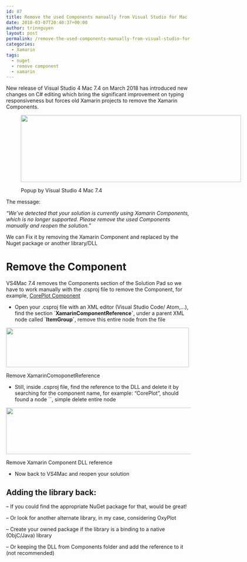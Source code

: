 ```yaml
---
id: 87
title: Remove the used Components manually from Visual Studio for Mac
date: 2018-03-07T20:40:37+00:00
author: trinnguyen
layout: post
permalink: /remove-the-used-components-manually-from-visual-studio-for-mac/
categories:
  - Xamarin
tags:
  - nuget
  - remove component
  - xamarin
---
```

New release of Visual Studio 4 Mac 7.4 on March 2018 has introduced new changes on C# editing which bring the significant improvement on typing responsiveness but forces old Xamarin projects to remove the Xamarin Components.<figure id="attachment_90" style="width: 600px" class="wp-caption aligncenter">

<img class="wp-image-90" src="/wp-content/uploads/2018/03/trinnguyen.com-xamarin-components-upgrade.png" alt="" width="600" height="183" srcset="/wp-content/uploads/2018/03/trinnguyen.com-xamarin-components-upgrade.png 719w, /wp-content/uploads/2018/03/trinnguyen.com-xamarin-components-upgrade-300x91.png 300w" sizes="(max-width: 709px) 85vw, (max-width: 909px) 67vw, (max-width: 984px) 61vw, (max-width: 1362px) 45vw, 600px" /><figcaption class="wp-caption-text">Popup by Visual Studio 4 Mac 7.4</figcaption></figure> 

The message:

_&#8220;We&#8217;ve detected that your solution is currently using Xamarin Components, which is no longer supported. Please remove the used Components manually and reopen the solution.&#8221;_

We can Fix it by removing the Xamarin Component and replaced by the Nuget package or another library/DLL

# Remove the Component

VS4Mac 7.4 removes the Components section of the Solution Pad so we have to work manually with the .csproj file to remove the Component, for example, <a href="https://components.xamarin.com/view/coreplot" target="_blank" rel="noopener">CorePlot Component</a>

  * Open your .csproj file with an XML editor (Visual Studio Code/ Atom,…), find the section \`**XamarinComponentReference\`**, under a parent XML node called \`**ItemGroup\`**, remove this entire node from the file<figure id="attachment_88" style="width: 498px" class="wp-caption aligncenter">

<img class="wp-image-88 size-full" src="/wp-content/uploads/2018/03/trinnguyen.com-xamarin-components-remove-csproj-1.png" alt="" width="498" height="108" srcset="/wp-content/uploads/2018/03/trinnguyen.com-xamarin-components-remove-csproj-1.png 498w, /wp-content/uploads/2018/03/trinnguyen.com-xamarin-components-remove-csproj-1-300x65.png 300w" sizes="(max-width: 498px) 85vw, 498px" /><figcaption class="wp-caption-text">Remove XamarinComoponetReference</figcaption></figure> 

  * Still, inside .csproj file, find the reference to the DLL and delete it by searching for the component name, for example: “CorePlot”, should found a node \`**<Reference Include=&#8221;CorePlotiOS&#8221;>**\`, simple delete entire node<figure id="attachment_89" style="width: 600px" class="wp-caption aligncenter">

<img class="wp-image-89" src="/wp-content/uploads/2018/03/trinnguyen.com-xamarin-components-remove-csproj-2.png" alt="" width="600" height="127" srcset="/wp-content/uploads/2018/03/trinnguyen.com-xamarin-components-remove-csproj-2.png 851w, /wp-content/uploads/2018/03/trinnguyen.com-xamarin-components-remove-csproj-2-300x63.png 300w, /wp-content/uploads/2018/03/trinnguyen.com-xamarin-components-remove-csproj-2-768x162.png 768w" sizes="(max-width: 709px) 85vw, (max-width: 909px) 67vw, (max-width: 984px) 61vw, (max-width: 1362px) 45vw, 600px" /><figcaption class="wp-caption-text">Remove Xamarin Component DLL reference</figcaption></figure> 

  * Now back to VS4Mac and reopen your solution

## Adding the library back:

&#8211; If you could find the appropriate NuGet package for that, would be great!
  
&#8211; Or look for another alternate library, in my case, considering OxyPlot
  
&#8211; Create your owned package if the library is a binding to a native (ObjC/Java) library
  
&#8211; Or keeping the DLL from Components folder and add the reference to it (not recommended)